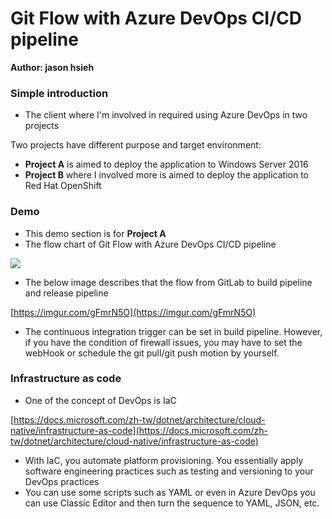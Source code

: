 # Git Flow with Azure DevOps CI/CD pipeline

**Author: jason hsieh**

### **Simple introduction**

- The client where I'm involved in required using Azure DevOps in two projects

Two projects have different purpose and target environment:

- **Project A** is aimed to deploy the application to Windows Server 2016
- **Project B** where I involved more is aimed to deploy the application to Red Hat OpenShift

### Demo

- This demo section is for **Project A**
- The flow chart of Git Flow with Azure DevOps CI/CD pipeline

![](https://i.imgur.com/6Xmp56B.png)

- The below image describes that the flow from GitLab to build pipeline and release pipeline

[https://imgur.com/gFmrN5O](https://imgur.com/gFmrN5O)

- The continuous integration trigger can be set in build pipeline. However, if you have the condition of firewall issues, you may have to set the webHook or schedule the git pull/git push motion by yourself.

### Infrastructure as code

- One of the concept of DevOps is IaC

[https://docs.microsoft.com/zh-tw/dotnet/architecture/cloud-native/infrastructure-as-code](https://docs.microsoft.com/zh-tw/dotnet/architecture/cloud-native/infrastructure-as-code)

- With IaC, you automate platform provisioning. You essentially apply software engineering practices such as testing and versioning to your DevOps practices
- You can use some scripts such as YAML or even in Azure DevOps you can use Classic Editor and then turn the sequence to YAML, JSON, etc.
